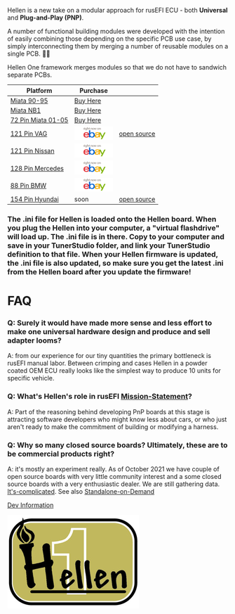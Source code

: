 
Hellen is a new take on a modular approach for rusEFI ECU - both **Universal** and **Plug-and-Play (PNP)**.

A number of functional building modules were developed with the intention of easily combining those depending on the specific PCB use case, by simply interconnecting them by merging a number of reusable modules on a single PCB. 🤜🤛 

Hellen One framework merges modules so that we do not have to sandwich separate PCBs.


|Platform|Purchase| |
|--------|--------|--|
|[Miata 90-95](Hellen64-Miata-NA6-94)|[Buy Here](https://www.beermoneymotorsports.com/)|
|[Miata NB1](Hellen-NB1)|[Buy Here](https://www.beermoneymotorsports.com/)|
|[72 Pin Miata 01-05](Hellen72)|[Buy Here](https://www.beermoneymotorsports.com/)|
|[121 Pin VAG](Hellen121VAG)|[![Image](Images/ebay_gen_button.gif)](https://www.ebay.com/itm/334048095704)|[open source](https://github.com/rusefi/hellen121vag)|
|[121 Pin Nissan](Hellen-121-Nissan)|[![Image](Images/ebay_gen_button.gif)](https://www.ebay.com/itm/334061645783)|
|[128 Pin Mercedes](Hellen-128-Mercedes)|[![Image](Images/ebay_gen_button.gif)](https://www.ebay.com/itm/334094173341)|
|[88 Pin BMW](Hellen-88-BMW)|[![Image](Images/ebay_gen_button.gif)](https://www.ebay.com/itm/334235601464)|
|[154 Pin Hyundai](Hellen-154-Hyundai)|soon|[open source](https://github.com/rusefi/hellen154hyundai)|


### The .ini file for Hellen is loaded onto the Hellen board. When you plug the Hellen into your computer, a "virtual flashdrive" will load up. The .ini file is in there. Copy to your computer and save in your TunerStudio folder, and link your TunerStudio definition to that file. When your Hellen firmware is updated, the .ini file is also updated, so make sure you get the latest .ini from the Hellen board after you update the firmware!

# FAQ

### Q: Surely it would have made more sense and less effort to make one universal hardware design and produce and sell adapter looms?

A: from our experience for our tiny quantities the primary bottleneck is rusEFI manual labor. Between crimping and cases Hellen in a powder coated OEM ECU really looks like the simplest way to produce 10 units for specific vehicle.

### Q: What's Hellen's role in rusEFI [Mission-Statement](Mission-Statement)?

A: Part of the reasoning behind developing PnP boards at this stage is attracting software developers who might know less about cars, or who just aren't ready to make the commitment of building or modifying a harness.

### Q: Why so many closed source boards? Ultimately, these are to be commercial products right?

A: it's mostly an experiment really. As of October 2021 we have couple of open source boards with very little community interest and a some closed source boards with a very enthusiastic dealer. We are still gathering data. [It's-complicated](It's-complicated). See also [Standalone-on-Demand](Standalone-on-Demand)


[Dev Information](https://github.com/andreika-git/hellen-one/wiki) 



![x](Hardware/Hellen/hellen-one-logo-300.jpg)
